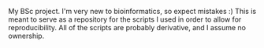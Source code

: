My BSc project.
I'm very new to bioinformatics, so expect mistakes :)
This is meant to serve as a repository for the scripts I used in order to allow for reproducibility. All of the scripts are probably derivative, and I assume no ownership.
